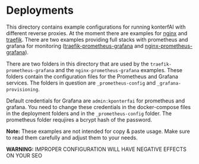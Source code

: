 # Deployments

This directory contains example configurations for running konterfAI with different reverse proxies.
At the moment there are examples for [nginx](nginx) and [traefik](traefik).
There are two examples providing full stacks with prometheus and grafana for monitoring 
([traefik-prometheus-grafana](traefik-prometheus-grafana) and [nginx-prometheus-grafana](nginx-prometheus-grafana)).

There are two folders in this directory that are used by the `traefik-prometheus-grafana` and the
`nginx-prometheus-grafana` examples. These folders contain the configuration files for the Prometheus and Grafana
services. The folders in question are `_prometheus-config` and `_grafana-provisioning`.

Default credentials for Grafana are `admin:kponterfai` for prometheus and grafana. 
You need to change these credentials in the docker-compose files in the deployment folders and in the 
`_prometheus-config` folder. The prometheus folder requjires a bcrypt hash of the password.

**Note:** These examples are not intended for copy & paste usage.
Make sure to read them carefully and adjust them to your needs.

**WARNING:** IMPROPER CONFIGURATION WILL HAVE NEGATIVE EFFECTS ON YOUR SEO
